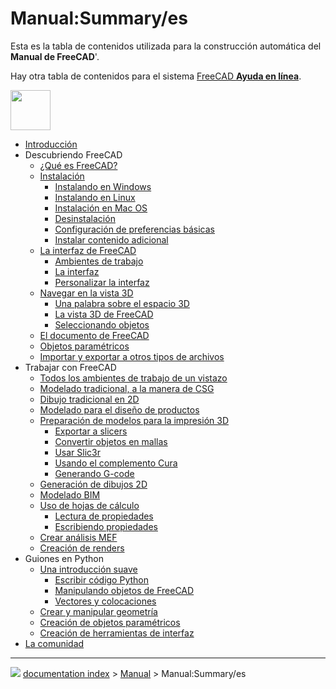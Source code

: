 # Manual:Summary/es
Esta es la tabla de contenidos utilizada para la construcción automática del **Manual de FreeCAD**\'.

Hay otra tabla de contenidos para el sistema [FreeCAD **Ayuda en línea**](Online_Help_Toc/es.md).

<img alt="" src=images/Crystal_Clear_manual.png  style="width:64px;">

-   [Introducción](Manual:Introduction/es.md)
-   Descubriendo FreeCAD
    -   [¿Qué es FreeCAD?](Manual:What_is_FreeCAD/es.md)
    -   [Instalación](Manual:Installing/es.md)
        -   [Instalando en Windows](Manual:Installing/es#Instalando_en_Windows.md)
        -   [Instalando en Linux](Manual:Installing/es#Instalando_en_Linux.md)
        -   [Instalación en Mac OS](Manual:Installing/es#Installing_en_Mac_OS.md)
        -   [Desinstalación](Manual:Installing/es#Desinstalación.md)
        -   [Configuración de preferencias básicas](Manual:Installing/es#Configuración_de_preferencias_básicas.md)
        -   [Instalar contenido adicional](Manual:Installing/es#Instalar_contenido_adicional.md)
    -   [La interfaz de FreeCAD](Manual:The_FreeCAD_Interface/es.md)
        -   [Ambientes de trabajo](Manual:The_FreeCAD_Interface/es#Ambientes_de_trabajo.md)
        -   [La interfaz](Manual:The_FreeCAD_Interface/es#La_interfaz.md)
        -   [Personalizar la interfaz](Manual:The_FreeCAD_Interface/es#Personalizar_la_interfaz.md)
    -   [Navegar en la vista 3D](Manual:Navigating_in_the_3D_view/es.md)
        -   [Una palabra sobre el espacio 3D](Manual:Navigating_in_the_3D_view/es#Una_palabra_sobre_el_espacio_3D.md)
        -   [La vista 3D de FreeCAD](Manual:Navigating_in_the_3D_view/es#La_vista_3D_de_FreeCAD.md)
        -   [Seleccionando objetos](Manual:Navigating_in_the_3D_view/es#Seleccionando_objetos.md)
    -   [El documento de FreeCAD](Manual:The_FreeCAD_document/es.md)
    -   [Objetos paramétricos](Manual:Parametric_objects/es.md)
    -   [Importar y exportar a otros tipos de archivos](Manual:Import_and_export_to_other_filetypes/es.md)
-   Trabajar con FreeCAD
    -   [Todos los ambientes de trabajo de un vistazo](Manual:All_workbenches_at_a_glance/es.md)
    -   [Modelado tradicional, a la manera de CSG](Manual:Traditional_modeling,_the_CSG_way/es.md)
    -   [Dibujo tradicional en 2D](Manual:Traditional_2D_drafting/es.md)
    -   [Modelado para el diseño de productos](Manual:Modeling_for_product_design/es.md)
    -   [Preparación de modelos para la impresión 3D](Manual:Preparing_models_for_3D_printing/es.md)
        -   [Exportar a slicers](Manual:Preparing_models_for_3D_printing/es#Exportar_a_slicers.md)
        -   [Convertir objetos en mallas](Manual:Preparing_models_for_3D_printing/es#Convertir_objetos_en_mallas.md)
        -   [Usar Slic3r](Manual:Preparing_models_for_3D_printing/es#Usar_Slic3r.md)
        -   [Usando el complemento Cura](Manual:Preparing_models_for_3D_printing/es#Usando_el_complemento_Cura.md)
        -   [Generando G-code](Manual:Preparing_models_for_3D_printing/es#Generando_G-code.md)
    -   [Generación de dibujos 2D](Manual:Generating_2D_drawings/es.md)
    -   [Modelado BIM](Manual:BIM_modeling/es.md)
    -   [Uso de hojas de cálculo](Manual:Using_spreadsheets/es.md)
        -   [Lectura de propiedades](Manual:Using_spreadsheets/es#Lectura_de_propiedades.md)
        -   [Escribiendo propiedades](Manual:Using_spreadsheets/es#Escribiendo_propiedades.md)
    -   [Crear análisis MEF](Manual:Creating_FEM_analyses/es.md)
    -   [Creación de renders](Manual:Creating_renderings/es.md)
-   Guiones en Python
    -   [Una introducción suave](Manual:A_gentle_introduction/es.md)
        -   [Escribir código Python](Manual:A_gentle_introduction/es#Escribir_código_Python.md)
        -   [Manipulando objetos de FreeCAD](Manual:A_gentle_introduction/es#Manipulando_objetos_de_FreeCAD.md)
        -   [Vectores y colocaciones](Manual:A_gentle_introduction/es#Vectores_y_colocaciones.md)
    -   [Crear y manipular geometría](Manual:Creating_and_manipulating_geometry/es.md)
    -   [Creación de objetos paramétricos](Manual:Creating_parametric_objects/es.md)
    -   [Creación de herramientas de interfaz](Manual:Creating_interface_tools/es.md)
-   [La comunidad](Manual:The_Community/es.md)



---
![](images/Right_arrow.png) [documentation index](../README.md) > [Manual](Category_Manual.md) > Manual:Summary/es
